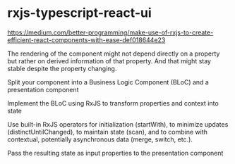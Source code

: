 # rxjs-typescript-react-ui

https://medium.com/better-programming/make-use-of-rxjs-to-create-efficient-react-components-with-ease-def018644e23

The rendering of the component might not depend directly on a property but rather on derived information of that property. And that might stay stable despite the property changing.

Split your component into a Business Logic Component (BLoC) and a presentation component

Implement the BLoC using RxJS to transform properties and context into state

Use built-in RxJS operators for initialization (startWith), to minimize updates (distinctUntilChanged), to maintain state (scan), and to combine with contextual, potentially asynchronous data (merge, switch, etc.).


Pass the resulting state as input properties to the presentation component
